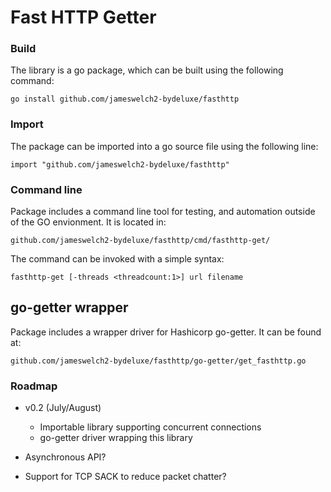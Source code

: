 # Fast HTTP Getter

### Build
The library is a go package, which can be built using the following command:

	go install github.com/jameswelch2-bydeluxe/fasthttp

### Import
The package can be imported into a go source file using the following line:

	import "github.com/jameswelch2-bydeluxe/fasthttp"
	
	
### Command line
Package includes a command line tool for testing, and automation outside of the GO envionment. It is located in:

	github.com/jameswelch2-bydeluxe/fasthttp/cmd/fasthttp-get/
	
The command can be invoked with a simple syntax:

	fasthttp-get [-threads <threadcount:1>] url filename

## go-getter wrapper
Package includes a wrapper driver for Hashicorp go-getter. It can be found at:

	github.com/jameswelch2-bydeluxe/fasthttp/go-getter/get_fasthttp.go

### Roadmap

- v0.2 (July/August)
	- Importable library supporting concurrent connections
	- go-getter driver wrapping this library

- Asynchronous API?
- Support for TCP SACK to reduce packet chatter?